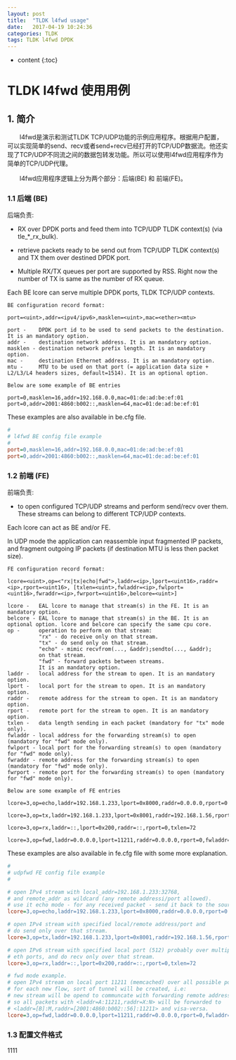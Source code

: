 ```yaml
---
layout: post
title:  "TLDK l4fwd usage"
date:   2017-04-19 10:24:36
categories: TLDK
tags: TLDK l4fwd DPDK
---
```


* content
{:toc}

# TLDK l4fwd 使用用例

## 1. 简介

&emsp;&emsp;l4fwd是演示和测试TLDK TCP/UDP功能的示例应用程序。根据用户配置，可以实现简单的send、recv或者send+recv已经打开的TCP/UDP数据流。他还实现了TCP/UDP不同流之间的数据包转发功能。所以可以使用l4fwd应用程序作为简单的TCP/UDP代理。

&emsp;&emsp;l4fwd应用程序逻辑上分为两个部分：后端(BE) 和 前端(FE)。

### 1.1 后端 (BE)

后端负责:

- RX over DPDK ports and feed them into TCP/UDP TLDK context(s) (via tle_*_rx_bulk).

- retrieve packets ready to be send out from TCP/UDP TLDK context(s) and TX them over destined DPDK port.

- Multiple RX/TX queues per port are supported by RSS. Right now the number of TX is same as the number of RX queue.

Each BE lcore can serve multiple DPDK ports, TLDK TCP/UDP contexts.

    BE configuration record format:
    
    port=<uint>,addr=<ipv4/ipv6>,masklen=<uint>,mac=<ether><mtu>
    
    port -    DPDK port id to be used to send packets to the destination. It is an mandatory option.
    addr -    destination network address. It is an mandatory option.
    masklen - destination network prefix length. It is an mandatory option.
    mac -     destination Ethernet address. It is an mandatory option.
    mtu -     MTU to be used on that port (= application data size + L2/L3/L4 headers sizes, default=1514). It is an optional option.

    Below are some example of BE entries

    port=0,masklen=16,addr=192.168.0.0,mac=01:de:ad:be:ef:01
    port=0,addr=2001:4860:b002::,masklen=64,mac=01:de:ad:be:ef:01

These examples are also available in be.cfg file.

```cfg
#
# l4fwd BE config file example
#
port=0,masklen=16,addr=192.168.0.0,mac=01:de:ad:be:ef:01
port=0,addr=2001:4860:b002::,masklen=64,mac=01:de:ad:be:ef:01
```

### 1.2 前端 (FE)

前端负责:
- to open configured TCP/UDP streams and perform send/recv over them. These streams can belong to different TCP/UDP contexts.

Each lcore can act as BE and/or FE.

In UDP mode the application can reassemble input fragmented IP packets, and fragment outgoing IP packets (if destination MTU is less then packet size).

    FE configuration record format:
    
    lcore=<uint>,op=<"rx|tx|echo|fwd">,laddr=<ip>,lport=<uint16>,raddr=<ip>,rport=<uint16>, [txlen=<uint>,fwladdr=<ip>,fwlport=<uint16>,fwraddr=<ip>,fwrport=<uint16>,belcore=<uint>]

    lcore -   EAL lcore to manage that stream(s) in the FE. It is an mandatory option.
    belcore - EAL lcore to manage that stream(s) in the BE. It is an optional option. lcore and belcore can specify the same cpu core.
    op -      operation to perform on that stream:
              "rx" - do receive only on that stream.
              "tx" - do send only on that stream.
              "echo" - mimic recvfrom(..., &addr);sendto(..., &addr);
              on that stream.
              "fwd" - forward packets between streams.
              It is an mandatory option.
    laddr -   local address for the stream to open. It is an mandatory option.
    lport -   local port for the stream to open. It is an mandatory option.
    raddr -   remote address for the stream to open. It is an mandatory option.
    rport -   remote port for the stream to open. It is an mandatory option.
    txlen -   data length sending in each packet (mandatory for "tx" mode only).
    fwladdr - local address for the forwarding stream(s) to open (mandatory for "fwd" mode only).
    fwlport - local port for the forwarding stream(s) to open (mandatory for "fwd" mode only).
    fwraddr - remote address for the forwarding stream(s) to open (mandatory for "fwd" mode only).
    fwrport - remote port for the forwarding stream(s) to open (mandatory for "fwd" mode only).

    Below are some example of FE entries

    lcore=3,op=echo,laddr=192.168.1.233,lport=0x8000,raddr=0.0.0.0,rport=0

    lcore=3,op=tx,laddr=192.168.1.233,lport=0x8001,raddr=192.168.1.56,rport=0x200,txlen=72

    lcore=3,op=rx,laddr=::,lport=0x200,raddr=::,rport=0,txlen=72

    lcore=3,op=fwd,laddr=0.0.0.0,lport=11211,raddr=0.0.0.0,rport=0,fwladdr=::,fwlport=0,fwraddr=2001:4860:b002::56,fwrport=11211


These examples are also available in fe.cfg file with some more explanation.

```cfg
#
# udpfwd FE config file example
#

# open IPv4 stream with local_addr=192.168.1.233:32768,
# and remote_addr as wildcard (any remote addressi/port allowed).
# use it echo mode - for any received packet - send it back to the source
lcore=3,op=echo,laddr=192.168.1.233,lport=0x8000,raddr=0.0.0.0,rport=0

# open IPv4 stream with specified local/remote address/port and
# do send only over that stream.
lcore=3,op=tx,laddr=192.168.1.233,lport=0x8001,raddr=192.168.1.56,rport=0x200,txlen=72

# open IPv6 stream with specified local port (512) probably over multiple
# eth ports, and do recv only over that stream.
lcore=3,op=rx,laddr=::,lport=0x200,raddr=::,rport=0,txlen=72

# fwd mode example.
# open IPv4 stream on local port 11211 (memcached) over all possible ports.
# for each new flow, sort of tunnel will be created, i.e:
# new stream will be opend to communcate with forwarding remote address,
# so all packets with <laddr=A:11211,raddr=X:N> will be forwarded to
# <laddr=[B]:M,raddr=[2001:4860:b002::56]:11211> and visa-versa.
lcore=3,op=fwd,laddr=0.0.0.0,lport=11211,raddr=0.0.0.0,rport=0,fwladdr=::,fwlport=0,fwraddr=2001:4860:b002::56,fwrport=11211
```
### 1.3 配置文件格式
1111
